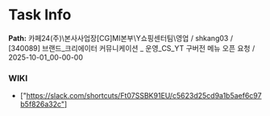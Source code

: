# Task Info

**Path:** 카페24(주)\본사사업장\[CG]MI본부\Y쇼핑센터팀\영업 / shkang03 / [340089] 브랜드_크리에이터 커뮤니케이션 _ 운영_CS_YT 구버전 메뉴 오픈 요청 / 2025-10-01_00-00-00

### WIKI
- ["https://slack.com/shortcuts/Ft07SSBK91EU/c5623d25cd9a1b5aef6c97b5f826a32c"]

